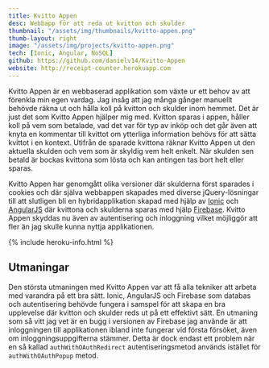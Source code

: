```yaml
---
title: Kvitto Appen
desc: Webbapp för att reda ut kvitton och skulder
thumbnail: "/assets/img/thumbnails/kvitto-appen.png"
thumb-layout: right
image: "/assets/img/projects/kvitto-appen.png"
tech: [Ionic, Angular, NoSQL]
github: https://github.com/danielv14/Kvitto-Appen
website: http://receipt-counter.herokuapp.com
---
```

Kvitto Appen är en webbaserad applikation som växte ur ett behov av att förenkla min egen vardag. Jag insåg att jag många gånger manuellt behövde räkna ut och hålla koll på kvitton och skulder inom hemmet. Det är just det som Kvitto Appen hjälper mig med. Kvitton sparas i appen, håller koll på vem som betalade, vad det var för typ av inköp och det går även att knyta en kommentar till kvittot om ytterliga information behövs för att sätta kvittot i en kontext. Utifrån de sparade kvittona räknar Kvitto Appen ut den aktuella skulden och vem som är skyldig vem helt enkelt. När skulden sen betald är bockas kvittona som lösta och kan antingen tas bort helt eller sparas.

Kvitto Appen har genomgått olika versioner där skulderna först sparades i cookies och där själva webbappen skapades med diverse jQuery-lösningar till att slutligen bli en hybridapplikation skapad med hjälp av [Ionic](https://ionicframework.com) och  [AngularJS](https://angularjs.org) där kvittona och skulderna sparas med hjälp [Firebase](https://www.firebase.com). Kvitto Appen skyddas nu även av autentisering och inloggning vilket möjliggör att fler än jag skulle kunna nyttja applikationen.

{% include heroku-info.html %}

## Utmaningar
Den största utmaningen med Kvitto Appen var att få alla tekniker att arbeta med varandra på ett bra sätt. Ionic, AngularJS och Firebase som databas och autentisering behövde fungera i samspel för att skapa en bra upplevelse där kvitton och skulder reds ut på ett effektivt sätt. En utmaning som så vitt jag vet är en bugg i versionen av Firebase jag använde är att inloggningen till applikationen ibland inte fungerar vid första försöket, även om inloggningsuppgifterna stämmer. Detta är dock endast ett problem när en så kallad `authWithOAuthRedirect` autentiseringsmetod används istället för `authWithOAuthPopup` metod.
